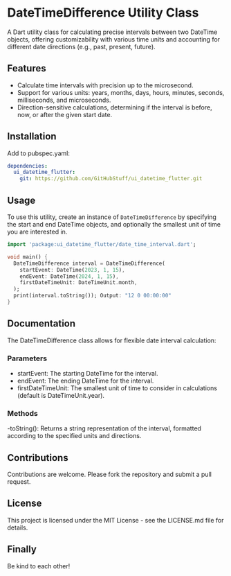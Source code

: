 # DateTimeDifference Utility Class

A Dart utility class for calculating precise intervals between two DateTime objects, offering customizability with various time units and accounting for different date directions (e.g., past, present, future).

## Features

- Calculate time intervals with precision up to the microsecond.
- Support for various units: years, months, days, hours, minutes, seconds, milliseconds, and microseconds.
- Direction-sensitive calculations, determining if the interval is before, now, or after the given start date.

## Installation

Add to pubspec.yaml:

```yaml
dependencies:
  ui_datetime_flutter:
    git: https://github.com/GitHubStuff/ui_datetime_flutter.git
```

## Usage

To use this utility, create an instance of `DateTimeDifference` by specifying the start and end DateTime objects, and optionally the smallest unit of time you are interested in.

```dart
import 'package:ui_datetime_flutter/date_time_interval.dart';

void main() {
  DateTimeDifference interval = DateTimeDifference(
    startEvent: DateTime(2023, 1, 15),
    endEvent: DateTime(2024, 1, 15),
    firstDateTimeUnit: DateTimeUnit.month,
  );
  print(interval.toString()); Output: "12 0 00:00:00"
}
```

## Documentation

The DateTimeDifference class allows for flexible date interval calculation:

### Parameters

- startEvent: The starting DateTime for the interval.
- endEvent: The ending DateTime for the interval.
- firstDateTimeUnit: The smallest unit of time to consider in calculations (default is DateTimeUnit.year).

### Methods

-toString(): Returns a string representation of the interval, formatted according to the specified units and directions.

## Contributions

Contributions are welcome. Please fork the repository and submit a pull request.

## License

This project is licensed under the MIT License - see the LICENSE.md file for details.

## Finally

Be kind to each other!
